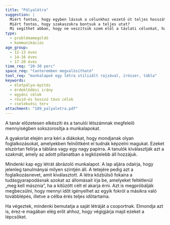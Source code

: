 ```yaml
---
title: "Pályalétra"
suggestion: | 
  Miért fontos, hogy egyben lássuk a célunkhoz vezető út teljes hosszát?
  Miért fontos, hogy szakaszokra bontsuk a teljes utat? 
  Mi segíthet abban, hogy ne veszítsük szem elől a távlati célunkat, ha túlságosan hosszú az addig vezető út?
type:
  - problémamegoldó
  - kommunikációs
age_group:
  - 12-13 éves
  - 14-16 éves
  - 17-20 éves
time_req: "20-30 perc"
space_req: "tanteremben megvalósítható"
tool_req: "munkalapok egy létra stilizált rajzával, írószer, tábla"
keywords: 
  - életpálya-építés
  - érdeklődési irány
  - egyéni célok
  - rövid-és hosszú távú célok
  - cselekvési terv
attachment: "189_palyaletra.pdf"
---
```


A tanár előzetesen elkészíti és a tanulói létszámnak megfelelő mennyiségben sokszorosítja a munkalapokat.

A gyakorlat elején arra kéri a diákokat, hogy mondjanak olyan foglalkozásokat, amelyekben felnőttként el tudnák képzelni magukat. Ezeket elszórtan felírja a táblára vagy egy nagy papírra. A tanulók kiválasztják azt a szakmát, amely az adott pillanatban a legközelebb áll hozzájuk.

Mindenki kap egy létrát ábrázoló munkalapot. A lap aljára odaírja, hogy jelenleg tanulmányai milyen szintjén áll. A tetejére pedig azt a foglalkozásnevet, amit kiválasztott. A létra közbülső fokaira a tudásgyarapodásnak azokat az állomásait írja be, amelyeket feltétlenül „meg kell másznia”, ha a kitűzött célt el akarja érni. Azt is megpróbálják megbecsülni, hogy mennyi időt igényelhet az egyik fokról a másikra való továbblépés, illetve a célba érés teljes időtartama.

Ha végeztek, mindenki bemutatja a saját létráját a csoportnak. Elmondja azt is, érez-e magában elég erőt ahhoz, hogy végigjárja majd ezeket a lépcsőket.
  
  
